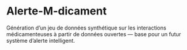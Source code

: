 # Alerte-M-dicament
 Génération d’un jeu de données synthétique sur les interactions médicamenteuses à partir de données ouvertes — base pour un futur système d’alerte intelligent.

